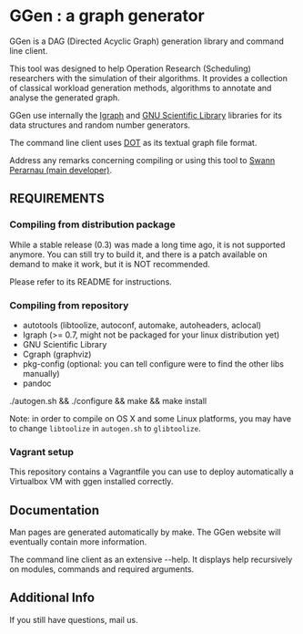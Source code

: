 # GGen : a graph generator #

GGen is a DAG (Directed Acyclic Graph) generation library and command line client.

This tool was designed to help Operation Research (Scheduling)
researchers with the simulation of their algorithms. It provides a
collection of classical workload generation methods, algorithms to
annotate and analyse the generated graph.

GGen use internally the [Igraph][igraph] and [GNU Scientific Library][gsl]
libraries for its data structures and random number generators.

The command line client uses [DOT][] as its textual graph file format.

Address any remarks concerning compiling or using this tool to
[Swann Perarnau (main developer)][mail].

## REQUIREMENTS ##

### Compiling from distribution package ###

While a stable release (0.3) was made a long time ago, it is not supported
anymore. You can still try to build it, and there is a patch available
on demand to make it work, but it is NOT recommended.

Please refer to its README for instructions.

### Compiling from repository ###

- autotools (libtoolize, autoconf, automake, autoheaders, aclocal)
- Igraph (>= 0.7, might not be packaged for your linux distribution yet)
- GNU Scientific Library 
- Cgraph (graphviz) 
- pkg-config (optional: you can tell configure were to find the other libs manually)
- pandoc

./autogen.sh && ./configure && make && make install

Note: in order to compile on OS X and some Linux platforms, you may have to change `libtoolize` in `autogen.sh` to `glibtoolize`.

### Vagrant setup

This repository contains a Vagrantfile you can use to deploy automatically a
Virtualbox VM with ggen installed correctly.

## Documentation ##

Man pages are generated automatically by make. The GGen website will eventually contain more
information.

The command line client as an extensive --help. It displays help recursively on modules, commands
and required arguments.

## Additional Info ##

If you still have questions, mail us.

[igraph]: http://igraph.sourceforge.net
[gsl]: http://www.gnu.org/software/gsl/
[DOT]: http://www.graphviz.org
[mail]: mailto:swann.perarnau@imag.fr
[web]: http://ggen.ligforge.imag.fr

